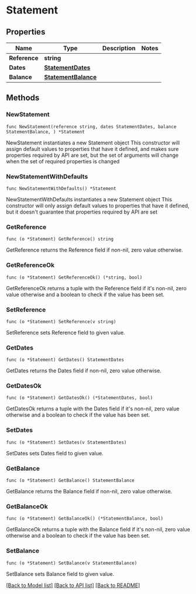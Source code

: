 # Statement

## Properties

Name | Type | Description | Notes
------------ | ------------- | ------------- | -------------
**Reference** | **string** |  | 
**Dates** | [**StatementDates**](StatementDates.md) |  | 
**Balance** | [**StatementBalance**](StatementBalance.md) |  | 

## Methods

### NewStatement

`func NewStatement(reference string, dates StatementDates, balance StatementBalance, ) *Statement`

NewStatement instantiates a new Statement object
This constructor will assign default values to properties that have it defined,
and makes sure properties required by API are set, but the set of arguments
will change when the set of required properties is changed

### NewStatementWithDefaults

`func NewStatementWithDefaults() *Statement`

NewStatementWithDefaults instantiates a new Statement object
This constructor will only assign default values to properties that have it defined,
but it doesn't guarantee that properties required by API are set

### GetReference

`func (o *Statement) GetReference() string`

GetReference returns the Reference field if non-nil, zero value otherwise.

### GetReferenceOk

`func (o *Statement) GetReferenceOk() (*string, bool)`

GetReferenceOk returns a tuple with the Reference field if it's non-nil, zero value otherwise
and a boolean to check if the value has been set.

### SetReference

`func (o *Statement) SetReference(v string)`

SetReference sets Reference field to given value.


### GetDates

`func (o *Statement) GetDates() StatementDates`

GetDates returns the Dates field if non-nil, zero value otherwise.

### GetDatesOk

`func (o *Statement) GetDatesOk() (*StatementDates, bool)`

GetDatesOk returns a tuple with the Dates field if it's non-nil, zero value otherwise
and a boolean to check if the value has been set.

### SetDates

`func (o *Statement) SetDates(v StatementDates)`

SetDates sets Dates field to given value.


### GetBalance

`func (o *Statement) GetBalance() StatementBalance`

GetBalance returns the Balance field if non-nil, zero value otherwise.

### GetBalanceOk

`func (o *Statement) GetBalanceOk() (*StatementBalance, bool)`

GetBalanceOk returns a tuple with the Balance field if it's non-nil, zero value otherwise
and a boolean to check if the value has been set.

### SetBalance

`func (o *Statement) SetBalance(v StatementBalance)`

SetBalance sets Balance field to given value.



[[Back to Model list]](../README.md#documentation-for-models) [[Back to API list]](../README.md#documentation-for-api-endpoints) [[Back to README]](../README.md)


